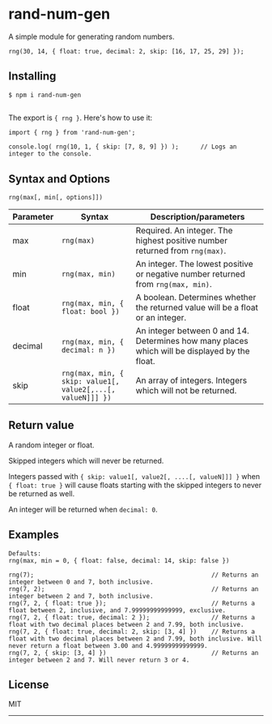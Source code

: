 # rand-num-gen

A simple module for generating random numbers.

```
rng(30, 14, { float: true, decimal: 2, skip: [16, 17, 25, 29] });
```

## Installing

```
$ npm i rand-num-gen
```

## 
The export is `{ rng }`. Here's how to use it:

```
import { rng } from 'rand-num-gen';

console.log( rng(10, 1, { skip: [7, 8, 9] }) );      // Logs an integer to the console.
```

## Syntax and Options

```
rng(max[, min[, options]])
```

| Parameter  | Syntax                                                      | Description/parameters |
| ---------- | ----------------------------------------------------------- | ----------- |
| max        | `rng(max)`                                                  | Required. An integer. The highest positive number returned from `rng(max)`. |
| min        | `rng(max, min)`                                             | An integer. The lowest positive or negative number returned from `rng(max, min)`. |
| float      | `rng(max, min, { float: bool })`                            | A boolean. Determines whether the returned value will be a float or an integer. |
| decimal    | `rng(max, min, { decimal: n })`                             | An integer between 0 and 14. Determines how many places which will be displayed by the float. |
| skip       | `rng(max, min, { skip: value1[, value2[,...[, valueN]]] })` | An array of integers. Integers which will not be returned. |

## Return value

A random integer or float.

Skipped integers which will never be returned.

Integers passed with `{ skip: value1[, value2[, ....[, valueN]]] }` when `{ float: true }` will cause floats starting with the skipped integers to never be returned as well.

An integer will be returned when `decimal: 0`.

## Examples

```
Defaults:
rng(max, min = 0, { float: false, decimal: 14, skip: false })

rng(7);                                                 // Returns an integer between 0 and 7, both inclusive.
rng(7, 2);                                              // Returns an integer between 2 and 7, both inclusive.
rng(7, 2, { float: true });                             // Returns a float between 2, inclusive, and 7.99999999999999, exclusive.
rng(7, 2, { float: true, decimal: 2 });                 // Returns a float with two decimal places between 2 and 7.99, both inclusive.
rng(7, 2, { float: true, decimal: 2, skip: [3, 4] })    // Returns a float with two decimal places between 2 and 7.99, both inclusive. Will never return a float between 3.00 and 4.99999999999999.
rng(7, 2, { skip: [3, 4] })                             // Returns an integer between 2 and 7. Will never return 3 or 4.
```

## License

MIT

________________________________________________________________________
